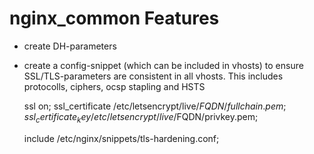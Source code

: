 # nginx_common Features

- create DH-parameters
- create a config-snippet (which can be included in vhosts) to ensure SSL/TLS-parameters are consistent in all vhosts. This includes protocolls, ciphers, ocsp stapling and HSTS


    ssl on;
    ssl_certificate /etc/letsencrypt/live/$FQDN/fullchain.pem;
    ssl_certificate_key /etc/letsencrypt/live/$FQDN/privkey.pem;

    include /etc/nginx/snippets/tls-hardening.conf;



